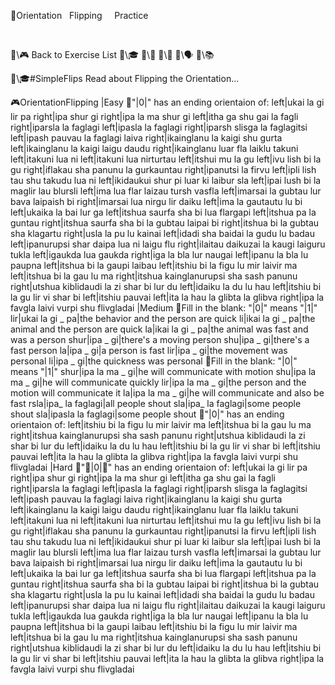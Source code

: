 📛Orientation
&nbsp; Flipping
&nbsp; &nbsp; Practice

&nbsp;

🔗\🎮 Back to Exercise List
🔗\🎓
🔗\📖
🔗\🌳
🔗\🗣️
🔗\📚

🔗\🎓#SimpleFlips Read about Flipping the Orientation...

🎮OrientationFlipping
|Easy
🔹"|0|" has an ending orientaion of:
left|ukai la gi lir pa
right|ipa shur gi
right|ipa la ma shur gi
left|itha ga shu gai la fagli
right|iparsla la faglagi
left|ipasla la faglagi
right|iparsh slisga la faglagitsi
left|ipash pauvau la faglagi laiva
right|ikainglanu la kaigi shu gurta
left|ikainglanu la kaigi laigu daudu
right|ikainglanu luar fla laiklu takuni
left|itakuni lua ni
left|itakuni lua nirturtau
left|itshui mu la gu
left|ivu lish bi la gu
right|iflakau sha panunu la gurkauntau
right|ipanutsi la firvu
left|ipli lish tau shu takudu lua ni
left|ikidaukui shur pi luar ki laibur sla
left|ipai lush bi la maglir lau blursli
left|ima lua flar laizau tursh vasfla
left|imarsai la gubtau lur bava laipaish bi
right|imarsai lua nirgu lir daiku
left|ima la gautautu lu bi
left|ukaika la bai lur ga
left|itshua saurfa sha bi lua flargapi
left|itshua pa la guntau
right|itshua saurfa sha bi la gubtau laipai bi
right|itshua bi la gubtau sha klagartu
right|usla la pu lu kainai
left|idadi sha baidai la gudu lu badau
left|ipanurupsi shar daipa lua ni laigu flu
right|ilaitau daikuzai la kaugi laiguru tukla
left|igaukda lua gaukda
right|iga la bla lur naugai
left|ipanu la bla lu paupna
left|itshua bi la gaupi laibau
left|itshiu bi la figu lu mir laivir ma
left|itshua bi la gau lu ma
right|itshua kainglanurupsi sha sash panunu
right|utshua kiblidaudi la zi shar bi lur du
left|idaiku la du lu hau
left|itshiu bi la gu lir vi shar bi
left|itshiu pauvai
left|ita la hau la glibta la glibva
right|ipa la favgla laivi vurpi shu flivgladai
|Medium
🔹Fill in the blank: "|0|" means "|1|"
lir|ukai la gi _ pa|the behavior and the person are quick
li|ikai la gi _ pa|the animal and the person are quick
la|ikai la gi _ pa|the animal was fast and was a person
shur|ipa _ gi|there's a moving person
shu|ipa _ gi|there's a fast person
la|ipa _ gi|a person is fast
lir|ipa _ gi|the movement was personal
li|ipa _ gi|the quickness was personal
🔹Fill in the blank: "|0|" means "|1|"
shur|ipa la ma _ gi|he will communicate with motion
shu|ipa la ma _ gi|he will communicate quickly
lir|ipa la ma _ gi|the person and the motion will communicate it
la|ipa la ma _ gi|he will communicate and also be fast
rsla|ipa_ la faglagi|all people shout
sla|ipa_ la faglagi|some people shout
sla|ipasla la faglagi|some people shout
🔹"|0|" has an ending orientaion of:
left|itshiu bi la figu lu mir laivir ma
left|itshua bi la gau lu ma
right|itshua kainglanurupsi sha sash panunu
right|utshua kiblidaudi la zi shar bi lur du
left|idaiku la du lu hau
left|itshiu bi la gu lir vi shar bi
left|itshiu pauvai
left|ita la hau la glibta la glibva
right|ipa la favgla laivi vurpi shu flivgladai
|Hard
🔹"🎏|0|💬" has an ending orientaion of:
left|ukai la gi lir pa
right|ipa shur gi
right|ipa la ma shur gi
left|itha ga shu gai la fagli
right|iparsla la faglagi
left|ipasla la faglagi
right|iparsh slisga la faglagitsi
left|ipash pauvau la faglagi laiva
right|ikainglanu la kaigi shu gurta
left|ikainglanu la kaigi laigu daudu
right|ikainglanu luar fla laiklu takuni
left|itakuni lua ni
left|itakuni lua nirturtau
left|itshui mu la gu
left|ivu lish bi la gu
right|iflakau sha panunu la gurkauntau
right|ipanutsi la firvu
left|ipli lish tau shu takudu lua ni
left|ikidaukui shur pi luar ki laibur sla
left|ipai lush bi la maglir lau blursli
left|ima lua flar laizau tursh vasfla
left|imarsai la gubtau lur bava laipaish bi
right|imarsai lua nirgu lir daiku
left|ima la gautautu lu bi
left|ukaika la bai lur ga
left|itshua saurfa sha bi lua flargapi
left|itshua pa la guntau
right|itshua saurfa sha bi la gubtau laipai bi
right|itshua bi la gubtau sha klagartu
right|usla la pu lu kainai
left|idadi sha baidai la gudu lu badau
left|ipanurupsi shar daipa lua ni laigu flu
right|ilaitau daikuzai la kaugi laiguru tukla
left|igaukda lua gaukda
right|iga la bla lur naugai
left|ipanu la bla lu paupna
left|itshua bi la gaupi laibau
left|itshiu bi la figu lu mir laivir ma
left|itshua bi la gau lu ma
right|itshua kainglanurupsi sha sash panunu
right|utshua kiblidaudi la zi shar bi lur du
left|idaiku la du lu hau
left|itshiu bi la gu lir vi shar bi
left|itshiu pauvai
left|ita la hau la glibta la glibva
right|ipa la favgla laivi vurpi shu flivgladai
